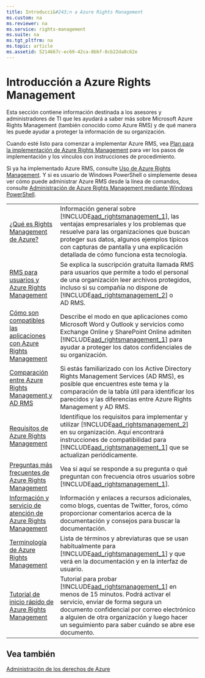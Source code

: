```yaml
---
title: Introducci&#243;n a Azure Rights Management
ms.custom: na
ms.reviewer: na
ms.service: rights-management
ms.suite: na
ms.tgt_pltfrm: na
ms.topic: article
ms.assetid: 5214667c-ec69-42ca-8bbf-8cb22da8c62e
---
```

# Introducci&#243;n a Azure Rights Management
Esta sección contiene información destinada a los asesores y administradores de TI que les ayudará a saber más sobre Microsoft Azure Rights Management (también conocido como Azure RMS) y de qué manera les puede ayudar a proteger la información de su organización.

Cuando esté listo para comenzar a implementar Azure RMS, vea [Plan para la implementación de Azure Rights Management](../Topic/Azure-Rights-Management-Deployment-Roadmap.md) para ver los pasos de implementación y los vínculos con instrucciones de procedimiento.

Si ya ha implementado Azure RMS, consulte [Uso de Azure Rights Management](../Topic/Using-Azure-Rights-Management.md). Y si es usuario de Windows PowerShell o simplemente desea ver cómo puede administrar Azure RMS desde la línea de comandos, consulte [Administración de Azure Rights Management mediante Windows PowerShell](../Topic/Administering-Azure-Rights-Management-by-Using-Windows-PowerShell.md).

|||
|-|-|
|[¿Qué es Rights Management de Azure?](../Topic/What-is-Azure-Rights-Management-.md)|Información general sobre [!INCLUDE[aad_rightsmanagement_1](../Token/aad_rightsmanagement_1_md.md)], las ventajas empresariales y los problemas que resuelve para las organizaciones que buscan proteger sus datos, algunos ejemplos típicos con capturas de pantalla y una explicación detallada de cómo funciona esta tecnología.|
|[RMS para usuarios y Azure Rights Management](../Topic/RMS-for-Individuals-and-Azure-Rights-Management.md)|Se explica la suscripción gratuita llamada RMS para usuarios que permite a todo el personal de una organización leer archivos protegidos, incluso si su compañía no dispone de [!INCLUDE[aad_rightsmanagement_2](../Token/aad_rightsmanagement_2_md.md)] o AD RMS.|
|[Cómo son compatibles las aplicaciones con Azure Rights Management](../Topic/How-Applications-Support-Azure-Rights-Management.md)|Describe el modo en que aplicaciones como Microsoft Word y Outlook y servicios como Exchange Online y SharePoint Online admiten [!INCLUDE[aad_rightsmanagement_1](../Token/aad_rightsmanagement_1_md.md)] para ayudar a proteger los datos confidenciales de su organización.|
|[Comparación entre Azure Rights Management y AD RMS](../Topic/Comparing-Azure-Rights-Management-and-AD-RMS.md)|Si estás familiarizado con los Active Directory Rights Management Services (AD RMS), es posible que encuentres este tema y la comparación de la tabla útil para identificar los parecidos y las diferencias entre Azure Rights Management y AD RMS.|
|[Requisitos de Azure Rights Management](../Topic/Requirements-for-Azure-Rights-Management.md)|Identifique los requisitos para implementar y utilizar [!INCLUDE[aad_rightsmanagement_2](../Token/aad_rightsmanagement_2_md.md)] en su organización. Aquí encontrará instrucciones de compatibilidad para [!INCLUDE[aad_rightsmanagement_1](../Token/aad_rightsmanagement_1_md.md)] que se actualizan periódicamente.|
|[Preguntas más frecuentes de Azure Rights Management](../Topic/Frequently-Asked-Questions-for-Azure-Rights-Management.md)|Vea si aquí se responde a su pregunta o qué preguntan con frecuencia otros usuarios sobre [!INCLUDE[aad_rightsmanagement_1](../Token/aad_rightsmanagement_1_md.md)].|
|[Información y servicio de atención de Azure Rights Management](../Topic/Information-and-Support-for-Azure-Rights-Management.md)|Información y enlaces a recursos adicionales, como blogs, cuentas de Twitter, foros, cómo proporcionar comentarios acerca de la documentación y consejos para buscar la documentación.|
|[Terminología de Azure Rights Management](../Topic/Terminology-for-Azure-Rights-Management.md)|Lista de términos y abreviaturas que se usan habitualmente para [!INCLUDE[aad_rightsmanagement_1](../Token/aad_rightsmanagement_1_md.md)] y que verá en la documentación y en la interfaz de usuario.|
|[Tutorial de inicio rápido de Azure Rights Management](../Topic/Quick-Start-Tutorial-for-Azure-Rights-Management.md)|Tutorial para probar [!INCLUDE[aad_rightsmanagement_1](../Token/aad_rightsmanagement_1_md.md)] en menos de 15 minutos. Podrá activar el servicio, enviar de forma segura un documento confidencial por correo electrónico a alguien de otra organización y luego hacer un seguimiento para saber cuándo se abre ese documento.|

## Vea también
[Administración de los derechos de Azure](../Topic/Azure-Rights-Management.md)

